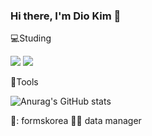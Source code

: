### Hi there, I'm Dio Kim 👋

💻Studing

<img src="https://img.shields.io/badge/Python-3766AB?style=flat-square&logo=Python&logoColor=white"/> <img src="https://img.shields.io/badge/R-276DC3?style=flat-square&logo=R&logoColor=white"/>

🧰Tools

![Anurag's GitHub stats](https://github-readme-stats.vercel.app/api?username=diokim17&show_icons=true&theme=yeblu)

🏢: formskorea
🧑‍💼 data manager

